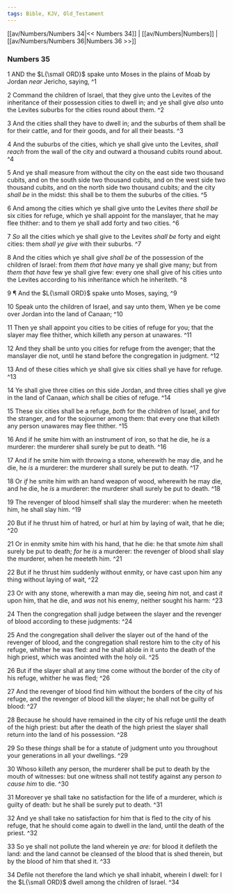 ```yaml
---
tags: Bible, KJV, Old_Testament
---
```


[[av/Numbers/Numbers 34|<< Numbers 34]] | [[av/Numbers|Numbers]] | [[av/Numbers/Numbers 36|Numbers 36 >>]]

### Numbers 35

1 AND the $L{\small ORD}$ spake unto Moses in the plains of Moab by Jordan _near_ Jericho, saying, ^1

2 Command the children of Israel, that they give unto the Levites of the inheritance of their possession cities to dwell in; and ye shall give _also_ unto the Levites suburbs for the cities round about them. ^2

3 And the cities shall they have to dwell in; and the suburbs of them shall be for their cattle, and for their goods, and for all their beasts. ^3

4 And the suburbs of the cities, which ye shall give unto the Levites, _shall_ _reach_ from the wall of the city and outward a thousand cubits round about. ^4

5 And ye shall measure from without the city on the east side two thousand cubits, and on the south side two thousand cubits, and on the west side two thousand cubits, and on the north side two thousand cubits; and the city _shall_ _be_ in the midst: this shall be to them the suburbs of the cities. ^5

6 And among the cities which ye shall give unto the Levites _there_ _shall_ _be_ six cities for refuge, which ye shall appoint for the manslayer, that he may flee thither: and to them ye shall add forty and two cities. ^6

7 _So_ all the cities which ye shall give to the Levites _shall_ _be_ forty and eight cities: them _shall_ _ye_ _give_ with their suburbs. ^7

8 And the cities which ye shall give _shall_ _be_ of the possession of the children of Israel: from _them_ _that_ _have_ many ye shall give many; but from _them_ _that_ _have_ few ye shall give few: every one shall give of his cities unto the Levites according to his inheritance which he inheriteth. ^8

9 ¶ And the $L{\small ORD}$ spake unto Moses, saying, ^9

10 Speak unto the children of Israel, and say unto them, When ye be come over Jordan into the land of Canaan; ^10

11 Then ye shall appoint you cities to be cities of refuge for you; that the slayer may flee thither, which killeth any person at unawares. ^11

12 And they shall be unto you cities for refuge from the avenger; that the manslayer die not, until he stand before the congregation in judgment. ^12

13 And of these cities which ye shall give six cities shall ye have for refuge. ^13

14 Ye shall give three cities on this side Jordan, and three cities shall ye give in the land of Canaan, _which_ shall be cities of refuge. ^14

15 These six cities shall be a refuge, _both_ for the children of Israel, and for the stranger, and for the sojourner among them: that every one that killeth any person unawares may flee thither. ^15

16 And if he smite him with an instrument of iron, so that he die, he _is_ a murderer: the murderer shall surely be put to death. ^16

17 And if he smite him with throwing a stone, wherewith he may die, and he die, he _is_ a murderer: the murderer shall surely be put to death. ^17

18 Or _if_ he smite him with an hand weapon of wood, wherewith he may die, and he die, he _is_ a murderer: the murderer shall surely be put to death. ^18

19 The revenger of blood himself shall slay the murderer: when he meeteth him, he shall slay him. ^19

20 But if he thrust him of hatred, or hurl at him by laying of wait, that he die; ^20

21 Or in enmity smite him with his hand, that he die: he that smote _him_ shall surely be put to death; _for_ he _is_ a murderer: the revenger of blood shall slay the murderer, when he meeteth him. ^21

22 But if he thrust him suddenly without enmity, or have cast upon him any thing without laying of wait, ^22

23 Or with any stone, wherewith a man may die, seeing _him_ not, and cast _it_ upon him, that he die, and _was_ not his enemy, neither sought his harm: ^23

24 Then the congregation shall judge between the slayer and the revenger of blood according to these judgments: ^24

25 And the congregation shall deliver the slayer out of the hand of the revenger of blood, and the congregation shall restore him to the city of his refuge, whither he was fled: and he shall abide in it unto the death of the high priest, which was anointed with the holy oil. ^25

26 But if the slayer shall at any time come without the border of the city of his refuge, whither he was fled; ^26

27 And the revenger of blood find him without the borders of the city of his refuge, and the revenger of blood kill the slayer; he shall not be guilty of blood: ^27

28 Because he should have remained in the city of his refuge until the death of the high priest: but after the death of the high priest the slayer shall return into the land of his possession. ^28

29 So these _things_ shall be for a statute of judgment unto you throughout your generations in all your dwellings. ^29

30 Whoso killeth any person, the murderer shall be put to death by the mouth of witnesses: but one witness shall not testify against any person _to_ _cause_ _him_ to die. ^30

31 Moreover ye shall take no satisfaction for the life of a murderer, which _is_ guilty of death: but he shall be surely put to death. ^31

32 And ye shall take no satisfaction for him that is fled to the city of his refuge, that he should come again to dwell in the land, until the death of the priest. ^32

33 So ye shall not pollute the land wherein ye _are:_ for blood it defileth the land: and the land cannot be cleansed of the blood that is shed therein, but by the blood of him that shed it. ^33

34 Defile not therefore the land which ye shall inhabit, wherein I dwell: for I the $L{\small ORD}$ dwell among the children of Israel. ^34
